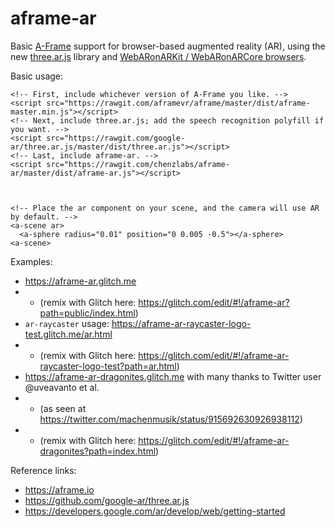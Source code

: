 # aframe-ar
Basic [A-Frame](https://aframe.io) support for browser-based augmented reality (AR), 
using the new [three.ar.js](https://github.com/google-ar/three.ar.js) library 
and [WebARonARKit / WebARonARCore browsers](https://developers.google.com/ar/develop/web/getting-started).

Basic usage:
```
<!-- First, include whichever version of A-Frame you like. -->
<script src="https://rawgit.com/aframevr/aframe/master/dist/aframe-master.min.js"></script>
<!-- Next, include three.ar.js; add the speech recognition polyfill if you want. -->
<script src="https://rawgit.com/google-ar/three.ar.js/master/dist/three.ar.js"></script>
<!-- Last, include aframe-ar. -->
<script src="https://rawgit.com/chenzlabs/aframe-ar/master/dist/aframe-ar.js"></script>



<!-- Place the ar component on your scene, and the camera will use AR by default. -->
<a-scene ar>
  <a-sphere radius="0.01" position="0 0.005 -0.5"></a-sphere>
<a-scene>  
```

Examples:
- https://aframe-ar.glitch.me
- - (remix with Glitch here: https://glitch.com/edit/#!/aframe-ar?path=public/index.html)
- `ar-raycaster` usage: https://aframe-ar-raycaster-logo-test.glitch.me/ar.html
- - (remix with Glitch here: https://glitch.com/edit/#!/aframe-ar-raycaster-logo-test?path=ar.html)
- https://aframe-ar-dragonites.glitch.me with many thanks to Twitter user @uveavanto et al.
- - (as seen at https://twitter.com/machenmusik/status/915692630926938112)
- - (remix with Glitch here: https://glitch.com/edit/#!/aframe-ar-dragonites?path=index.html)

Reference links:
- https://aframe.io
- https://github.com/google-ar/three.ar.js
- https://developers.google.com/ar/develop/web/getting-started
